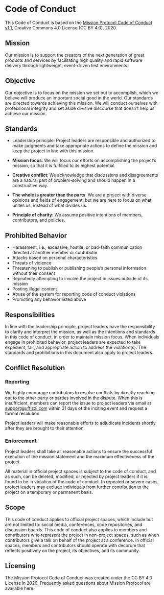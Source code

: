 # Code of Conduct
This Code of Conduct is based on the [Mission Protocol Code of Conduct v1.1](https://missionprotocol.org/codeofconduct/), Creative Commons 4.0 License (CC BY 4.0), 2020.

## Mission

Our mission is to support the creators of the next generation of great products and services by facilitating high quality and rapid software delivery through lightweight, event-driven test environments.

## Objective

Our objective is to focus on the mission we set out to accomplish, which we believe will produce an important social good in the world. Our standards are directed towards achieving this mission. We will conduct ourselves with professional integrity and set aside divisive discourse that doesn’t help us achieve our mission.

## Standards

- Leadership principle: Project leaders are responsible and authorized to make judgments and take appropriate actions to define the mission and keep the project in line with this mission.

- **Mission focus**: We will focus our efforts on accomplishing the project’s mission, so that it is fulfilled to its highest potential.

- **Creative conflict**: We acknowledge that discussions and disagreements are a natural part of problem-solving and should happen in a constructive way.

- **The whole is greater than the parts**: We are a project with diverse opinions and fields of engagement, but we are here to focus on what unites us, instead of what divides us.

- **Principle of charity**: We assume positive intentions of members, contributors, and policies.

## Prohibited Behavior

- Harassment, i.e., excessive, hostile, or bad-faith communication directed at another member or contributor  
- Attacks based on personal characteristics  
- Threats of violence  
- Threatening to publish or publishing people’s personal information without their consent  
- Repeatedly attempting to involve the project in issues outside of its mission  
- Posting illegal content  
- Abuse of the system for reporting code of conduct violations  
- Promoting any behavior listed above  

## Responsibilities  

In line with the leadership principle, project leaders have the responsibility to clarify and interpret the mission, as well as the intentions and standards in this code of conduct, in order to maintain mission focus. When individuals engage in prohibited behavior, project leaders are expected to take expedient, fair, and appropriate action to address the violation(s). The standards and prohibitions in this document also apply to project leaders.

## Conflict Resolution

### Reporting

We highly encourage contributors to resolve conflicts by directly reaching out to the other party or parties involved in the dispute. When this is insufficient, members can report the issue to project leaders via email at support@uffizzi.com within 31 days of the inciting event and request a formal resolution.

Project leaders will make reasonable efforts to adjudicate incidents shortly after they are brought to their attention.

### Enforcement

Project leaders shall take all reasonable actions to ensure the successful execution of the mission statement and the maximum effectiveness of the project.

All material in official project spaces is subject to the code of conduct, and as such, can be deleted, modified, or rejected by project leaders if it is found to be in violation of the code of conduct. In repeated or severe cases, project leaders may exclude individuals from further contribution to the project on a temporary or permanent basis.

## Scope

This code of conduct applies to official project spaces, which include but are not limited to: social media, conferences, code repositories, and discussion boards. This code of conduct also applies to members and contributors who represent the project in non-project spaces, such as when contributors give a talk on behalf of the project at a conference. In official spaces, members and contributors should operate with decorum that reflects positively on the project, its objectives, and its community.

## Licensing

The Mission Protocol Code of Conduct was created under the CC BY 4.0 License in 2020. Frequently asked questions about Mission Protocol are available here.